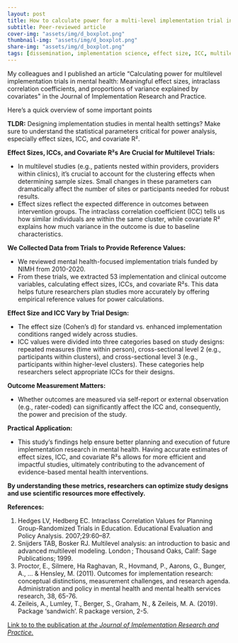 ```yaml
---
layout: post
title: How to calculate power for a multi-level implementation trial in mental health.
subtitle: Peer-reviewed article
cover-img: "assets/img/d_boxplot.png"
thumbnail-img: "assets/img/d_boxplot.png"
share-img: "assets/img/d_boxplot.png"
tags: [dissemination, implementation science, effect size, ICC, multilevel modeling]
---
```


My colleagues and I published an article “Calculating power for multilevel implementation trials in mental health: Meaningful effect sizes, intraclass correlation coefficients, and proportions of variance explained by covariates" in the Journal of Implementation Research and Practice.

Here’s a quick overview of some important points

**TLDR:** Designing implementation studies in mental health settings? Make sure to understand the statistical parameters critical for power analysis, especially effect sizes, ICC, and covariate R².

**Effect Sizes, ICCs, and Covariate R²s Are Crucial for Multilevel Trials:**
* In multilevel studies (e.g., patients nested within providers, providers within clinics), it’s crucial to account for the clustering effects when determining sample sizes. Small changes in these parameters can dramatically affect the number of sites or participants needed for robust results.
* Effect sizes reflect the expected difference in outcomes between intervention groups. The intraclass correlation coefficient (ICC) tells us how similar individuals are within the same cluster, while covariate R² explains how much variance in the outcome is due to baseline characteristics.

**We Collected Data from Trials to Provide Reference Values:**
* We reviewed mental health-focused implementation trials funded by NIMH from 2010-2020.
* From these trials, we extracted 53 implementation and clinical outcome variables, calculating effect sizes, ICCs, and covariate R²s. This data helps future researchers plan studies more accurately by offering empirical reference values for power calculations.

**Effect Size and ICC Vary by Trial Design:**
* The effect size (Cohen’s d) for standard vs. enhanced implementation conditions ranged widely across studies.
* ICC values were divided into three categories based on study designs: repeated measures (time within person), cross-sectional level 2 (e.g., participants within clusters), and cross-sectional level 3 (e.g., participants within higher-level clusters). These categories help researchers select appropriate ICCs for their designs.

**Outcome Measurement Matters:**

* Whether outcomes are measured via self-report or external observation (e.g., rater-coded) can significantly affect the ICC and, consequently, the power and precision of the study.

**Practical Application:**

* This study’s findings help ensure better planning and execution of future implementation research in mental health. Having accurate estimates of effect sizes, ICC, and covariate R²s allows for more efficient and impactful studies, ultimately contributing to the advancement of evidence-based mental health interventions.

**By understanding these metrics, researchers can optimize study designs and use scientific resources more effectively.**

**References:**
1. Hedges LV, Hedberg EC. Intraclass Correlation Values for Planning Group-Randomized Trials in Education. Educational Evaluation and Policy Analysis. 2007;29:60–87.
2. Snijders TAB, Bosker RJ. Multilevel analysis: an introduction to basic and advanced multilevel modeling. London ; Thousand Oaks, Calif: Sage Publications; 1999.
3. Proctor, E., Silmere, Ha Raghavan, R., Hovmand, P., Aarons, G., Bunger, A., ... & Hensley, M. (2011). Outcomes for implementation research: conceptual distinctions, measurement challenges, and research agenda. Administration and policy in mental health and mental health services research, 38, 65-76.
4. Zeileis, A., Lumley, T., Berger, S., Graham, N., & Zeileis, M. A. (2019). Package ‘sandwich’. R package version, 2-5.


[Link to to the publication at *the Journal of Implementation Research and Practice.*](https://journals.sagepub.com/doi/full/10.1177/26334895241279153)

